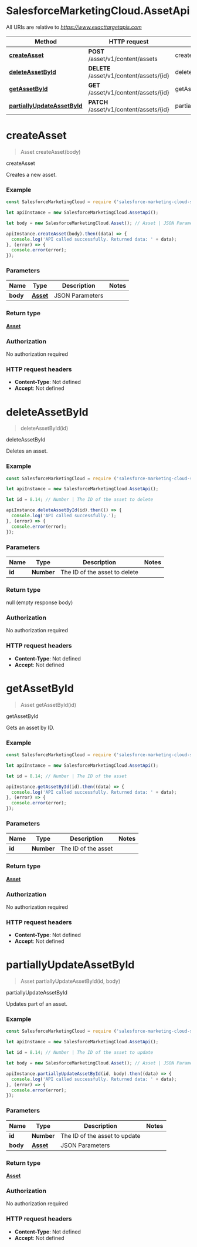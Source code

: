 # SalesforceMarketingCloud.AssetApi

All URIs are relative to *https://www.exacttargetapis.com*

Method | HTTP request | Description
------------- | ------------- | -------------
[**createAsset**](AssetApi.md#createAsset) | **POST** /asset/v1/content/assets | createAsset
[**deleteAssetById**](AssetApi.md#deleteAssetById) | **DELETE** /asset/v1/content/assets/{id} | deleteAssetById
[**getAssetById**](AssetApi.md#getAssetById) | **GET** /asset/v1/content/assets/{id} | getAssetById
[**partiallyUpdateAssetById**](AssetApi.md#partiallyUpdateAssetById) | **PATCH** /asset/v1/content/assets/{id} | partiallyUpdateAssetById


<a name="createAsset"></a>
# **createAsset**
> Asset createAsset(body)

createAsset

Creates a new asset.

### Example
```javascript
const SalesforceMarketingCloud = require ('salesforce-marketing-cloud-sdk');

let apiInstance = new SalesforceMarketingCloud.AssetApi();

let body = new SalesforceMarketingCloud.Asset(); // Asset | JSON Parameters

apiInstance.createAsset(body).then((data) => {
  console.log('API called successfully. Returned data: ' + data);
}, (error) => {
  console.error(error);
});

```

### Parameters

Name | Type | Description  | Notes
------------- | ------------- | ------------- | -------------
 **body** | [**Asset**](Asset.md)| JSON Parameters | 

### Return type

[**Asset**](Asset.md)

### Authorization

No authorization required

### HTTP request headers

 - **Content-Type**: Not defined
 - **Accept**: Not defined

<a name="deleteAssetById"></a>
# **deleteAssetById**
> deleteAssetById(id)

deleteAssetById

Deletes an asset.

### Example
```javascript
const SalesforceMarketingCloud = require ('salesforce-marketing-cloud-sdk');

let apiInstance = new SalesforceMarketingCloud.AssetApi();

let id = 8.14; // Number | The ID of the asset to delete

apiInstance.deleteAssetById(id).then(() => {
  console.log('API called successfully.');
}, (error) => {
  console.error(error);
});

```

### Parameters

Name | Type | Description  | Notes
------------- | ------------- | ------------- | -------------
 **id** | **Number**| The ID of the asset to delete | 

### Return type

null (empty response body)

### Authorization

No authorization required

### HTTP request headers

 - **Content-Type**: Not defined
 - **Accept**: Not defined

<a name="getAssetById"></a>
# **getAssetById**
> Asset getAssetById(id)

getAssetById

Gets an asset by ID.

### Example
```javascript
const SalesforceMarketingCloud = require ('salesforce-marketing-cloud-sdk');

let apiInstance = new SalesforceMarketingCloud.AssetApi();

let id = 8.14; // Number | The ID of the asset

apiInstance.getAssetById(id).then((data) => {
  console.log('API called successfully. Returned data: ' + data);
}, (error) => {
  console.error(error);
});

```

### Parameters

Name | Type | Description  | Notes
------------- | ------------- | ------------- | -------------
 **id** | **Number**| The ID of the asset | 

### Return type

[**Asset**](Asset.md)

### Authorization

No authorization required

### HTTP request headers

 - **Content-Type**: Not defined
 - **Accept**: Not defined

<a name="partiallyUpdateAssetById"></a>
# **partiallyUpdateAssetById**
> Asset partiallyUpdateAssetById(id, body)

partiallyUpdateAssetById

Updates part of an asset.

### Example
```javascript
const SalesforceMarketingCloud = require ('salesforce-marketing-cloud-sdk');

let apiInstance = new SalesforceMarketingCloud.AssetApi();

let id = 8.14; // Number | The ID of the asset to update

let body = new SalesforceMarketingCloud.Asset(); // Asset | JSON Parameters

apiInstance.partiallyUpdateAssetById(id, body).then((data) => {
  console.log('API called successfully. Returned data: ' + data);
}, (error) => {
  console.error(error);
});

```

### Parameters

Name | Type | Description  | Notes
------------- | ------------- | ------------- | -------------
 **id** | **Number**| The ID of the asset to update | 
 **body** | [**Asset**](Asset.md)| JSON Parameters | 

### Return type

[**Asset**](Asset.md)

### Authorization

No authorization required

### HTTP request headers

 - **Content-Type**: Not defined
 - **Accept**: Not defined

